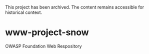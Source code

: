 This project has been archived. The content remains accessible for historical context.

# www-project-snow
OWASP Foundation Web Respository
